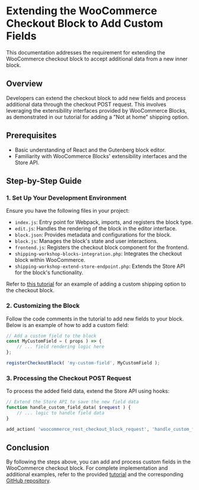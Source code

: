 # Extending the WooCommerce Checkout Block to Add Custom Fields

This documentation addresses the requirement for extending the WooCommerce checkout block to accept additional data from a new inner block.

## Overview

Developers can extend the checkout block to add new fields and process additional data through the checkout POST request. This involves leveraging the extensibility interfaces provided by WooCommerce Blocks, as demonstrated in our tutorial for adding a "Not at home" shipping option.

## Prerequisites

- Basic understanding of React and the Gutenberg block editor.
- Familiarity with WooCommerce Blocks' extensibility interfaces and the Store API.

## Step-by-Step Guide

### 1. Set Up Your Development Environment

Ensure you have the following files in your project:

- `index.js`: Entry point for Webpack, imports, and registers the block type.
- `edit.js`: Handles the rendering of the block in the editor interface.
- `block.json`: Provides metadata and configurations for the block.
- `block.js`: Manages the block's state and user interactions.
- `frontend.js`: Registers the checkout block component for the frontend.
- `shipping-workshop-blocks-integration.php`: Integrates the checkout block within WooCommerce.
- `shipping-workshop-extend-store-endpoint.php`: Extends the Store API for the block's functionality.

Refer to [this tutorial](https://developer.woocommerce.com/2023/08/07/extending-the-woocommerce-checkout-block-to-add-custom-shipping-options/) for an example of adding a custom shipping option to the checkout block.

### 2. Customizing the Block

Follow the code comments in the tutorial to add new fields to your block. Below is an example of how to add a custom field:

```javascript
// Add a custom field to the block
const MyCustomField = ( props ) => {
    // ... field rendering logic here
};

registerCheckoutBlock( 'my-custom-field', MyCustomField );
```

### 3. Processing the Checkout POST Request

To process the added field data, extend the Store API using hooks:

```php
// Extend the Store API to save the new field data
function handle_custom_field_data( $request ) {
    // ... logic to handle field data
}

add_action( 'woocommerce_rest_checkout_block_request', 'handle_custom_field_data' );
```

## Conclusion

By following the steps above, you can add and process custom fields in the WooCommerce checkout block. For complete implementation and additional examples, refer to the provided [tutorial](https://developer.woocommerce.com/2023/08/07/extending-the-woocommerce-checkout-block-to-add-custom-shipping-options/) and the corresponding [GitHub repository](https://github.com).
